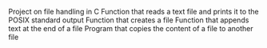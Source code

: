 Project on file handling in C 
Function that reads a text file and prints it to the POSIX standard output 
Function that creates a file 
Function that appends text at the end of a file 
Program that copies the content of a file to another file
